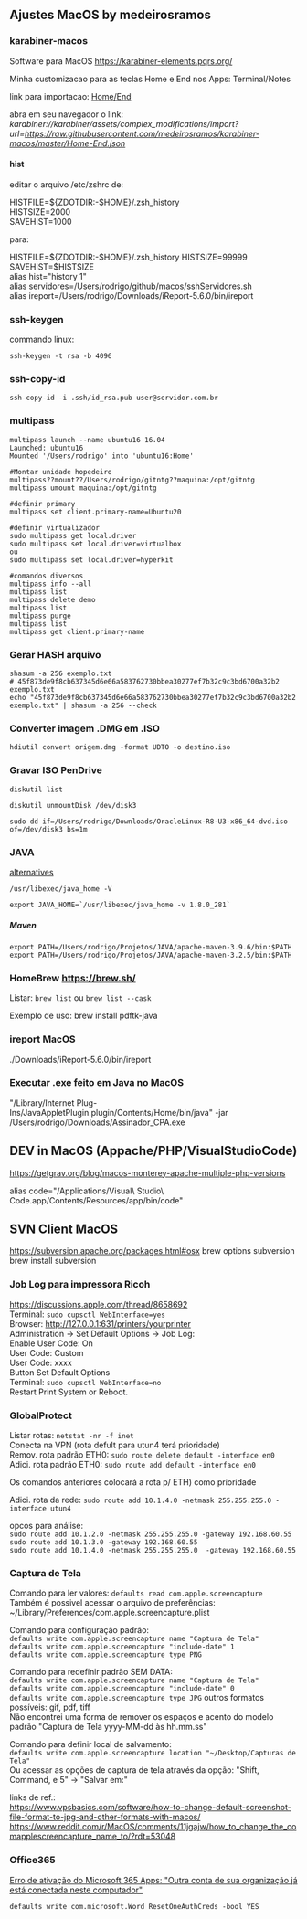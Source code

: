 ## Ajustes MacOS by medeirosramos

### karabiner-macos

Software para MacOS https://karabiner-elements.pqrs.org/

Minha customizacao para as teclas Home e End nos Apps: Terminal/Notes

link para importacao: 
[Home/End](http://karabiner://karabiner/assets/complex_modifications/import?url=https://raw.githubusercontent.com/medeirosramos/karabiner-macos/master/Home-End.json)

abra em seu navegador o link: *karabiner://karabiner/assets/complex_modifications/import?url=https://raw.githubusercontent.com/medeirosramos/karabiner-macos/master/Home-End.json*

#### hist
editar o arquivo /etc/zshrc de:

HISTFILE=${ZDOTDIR:-$HOME}/.zsh_history  
HISTSIZE=2000  
SAVEHIST=1000  

para:

HISTFILE=${ZDOTDIR:-$HOME}/.zsh_history  
HISTSIZE=99999  
SAVEHIST=$HISTSIZE  
alias hist="history 1"  
alias servidores=/Users/rodrigo/github/macos/sshServidores.sh  
alias ireport=/Users/rodrigo/Downloads/iReport-5.6.0/bin/ireport  

### ssh-keygen
commando linux:
```
ssh-keygen -t rsa -b 4096
```

### ssh-copy-id
```
ssh-copy-id -i .ssh/id_rsa.pub user@servidor.com.br
```

### multipass
```
multipass launch --name ubuntu16 16.04
Launched: ubuntu16                                                              
Mounted '/Users/rodrigo' into 'ubuntu16:Home'  

#Montar unidade hopedeiro  
multipass??mount??/Users/rodrigo/gitntg??maquina:/opt/gitntg  
multipass umount maquina:/opt/gitntg

#definir primary  
multipass set client.primary-name=Ubuntu20

#definir virtualizador  
sudo multipass get local.driver  
sudo multipass set local.driver=virtualbox  
ou  
sudo multipass set local.driver=hyperkit

#comandos diversos  
multipass info --all  
multipass list  
multipass delete demo  
multipass list  
multipass purge  
multipass list  
multipass get client.primary-name
```
### Gerar HASH arquivo
```
shasum -a 256 exemplo.txt
# 45f873de9f8cb637345d6e66a583762730bbea30277ef7b32c9c3bd6700a32b2 exemplo.txt
echo "45f873de9f8cb637345d6e66a583762730bbea30277ef7b32c9c3bd6700a32b2 exemplo.txt" | shasum -a 256 --check
```

### Converter imagem .DMG em .ISO
```
hdiutil convert origem.dmg -format UDTO -o destino.iso
```
### Gravar ISO PenDrive
```
diskutil list

diskutil unmountDisk /dev/disk3

sudo dd if=/Users/rodrigo/Downloads/OracleLinux-R8-U3-x86_64-dvd.iso of=/dev/disk3 bs=1m
```
### JAVA
[alternatives](https://medium.com/@devkosal/switching-java-jdk-versions-on-macos-80bc868e686a)
```
/usr/libexec/java_home -V

export JAVA_HOME=`/usr/libexec/java_home -v 1.8.0_281`

```
##### Maven
```
export PATH=/Users/rodrigo/Projetos/JAVA/apache-maven-3.9.6/bin:$PATH
export PATH=/Users/rodrigo/Projetos/JAVA/apache-maven-3.2.5/bin:$PATH
```

### HomeBrew https://brew.sh/

Listar: `brew list` ou `brew list --cask`

Exemplo de uso: brew install pdftk-java

### ireport MacOS
./Downloads/iReport-5.6.0/bin/ireport

### Executar .exe feito em Java no MacOS

"/Library/Internet Plug-Ins/JavaAppletPlugin.plugin/Contents/Home/bin/java" -jar /Users/rodrigo/Downloads/Assinador_CPA.exe


## DEV in MacOS (Appache/PHP/VisualStudioCode)
https://getgrav.org/blog/macos-monterey-apache-multiple-php-versions

alias code="/Applications/Visual\ Studio\ Code.app/Contents/Resources/app/bin/code"

## SVN Client MacOS

https://subversion.apache.org/packages.html#osx
brew options subversion  
brew install subversion  

### Job Log para impressora Ricoh  
https://discussions.apple.com/thread/8658692  
Terminal: `sudo cupsctl WebInterface=yes`  
Browser: http://127.0.0.1:631/printers/yourprinter  
Administration -> Set Default Options -> Job Log:  
Enable User Code: On  
User Code: Custom   
User Code: xxxx  
Button Set Default Options  
Terminal: `sudo cupsctl WebInterface=no`  
Restart Print System or Reboot.  

### GlobalProtect  

Listar rotas: `netstat -nr -f inet`  
Conecta na VPN (rota defult para utun4 terá prioridade)  
Remov. rota padrão ETH0: `sudo route delete default -interface en0`  
Adici. rota padrão ETH0: `sudo route add default -interface en0`  

Os comandos anteriores colocará a rota p/ ETH) como prioridade

Adici. rota da rede: `sudo route add 10.1.4.0 -netmask 255.255.255.0 -interface utun4`  

opcos para análise:  
`sudo route add 10.1.2.0 -netmask 255.255.255.0 -gateway 192.168.60.55`  
`sudo route add 10.1.3.0 -gateway 192.168.60.55`  
`sudo route add 10.1.4.0 -netmask 255.255.255.0  -gateway 192.168.60.55`  

### Captura de Tela
Comando para ler valores:
`defaults read com.apple.screencapture`  
Também é possivel acessar o arquivo de preferências: ~/Library/Preferences/com.apple.screencapture.plist  

Comando para configuração padrão:  
`defaults write com.apple.screencapture name "Captura de Tela"`  
`defaults write com.apple.screencapture "include-date" 1`  
`defaults write com.apple.screencapture type PNG`  

Comando para redefinir padrão SEM DATA:  
`defaults write com.apple.screencapture name "Captura de Tela"`  
`defaults write com.apple.screencapture "include-date" 0`  
`defaults write com.apple.screencapture type JPG` outros formatos possíveis: gif, pdf, tiff  
Não encontrei uma forma de remover os espaços e acento do modelo padrão "Captura de Tela yyyy-MM-dd às hh.mm.ss"

Comando para definir local de salvamento:  
`defaults write com.apple.screencapture location "~/Desktop/Capturas de Tela"`  
Ou acessar as opções de captura de tela através da opção: "Shift, Command, e 5" -> "Salvar em:"  

links de ref.:  
https://www.vpsbasics.com/software/how-to-change-default-screenshot-file-format-to-jpg-and-other-formats-with-macos/  
https://www.reddit.com/r/MacOS/comments/11jgajw/how_to_change_the_comapplescreencapture_name_to/?rdt=53048  

### Office365

[Erro de ativação do Microsoft 365 Apps: "Outra conta de sua organização já está conectada neste computador"](https://learn.microsoft.com/pt-br/office/troubleshoot/activation/another-account-already-signed-in)
```
defaults write com.microsoft.Word ResetOneAuthCreds -bool YES
```
